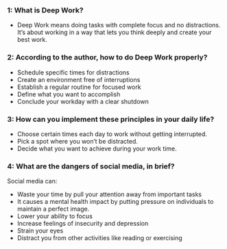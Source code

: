 ### 1: What is Deep Work?
- Deep Work means doing tasks with complete focus and no distractions. It’s about working in a way that lets you think deeply and create your best work.

### 2: According to the author, how to do Deep Work properly?
- Schedule specific times for distractions
- Create an environment free of interruptions
- Establish a regular routine for focused work
- Define what you want to accomplish
- Conclude your workday with a clear shutdown

### 3: How can you implement these principles in your daily life?
- Choose certain times each day to work without getting interrupted.
- Pick a spot where you won’t be distracted.
- Decide what you want to achieve during your work time.

### 4: What are the dangers of social media, in brief?
 Social media can:
- Waste your time by pull your attention away from important tasks
- It causes a mental health impact by putting pressure on individuals to maintain a perfect image.
- Lower your ability to focus
- Increase feelings of insecurity and depression
- Strain your eyes
- Distract you from other activities like reading or exercising
